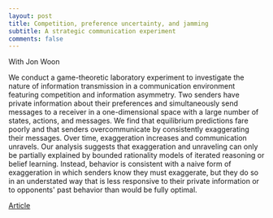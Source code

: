 ```yaml
---
layout: post
title: Competition, preference uncertainty, and jamming
subtitle: A strategic communication experiment
comments: false
---
```


With Jon Woon

We conduct a game-theoretic laboratory experiment to investigate the nature of information transmission in a communication environment featuring competition and information asymmetry. Two senders have private information about their preferences and simultaneously send messages to a receiver in a one-dimensional space with a large number of states, actions, and messages. We find that equilibrium predictions fare poorly and that senders overcommunicate by consistently exaggerating their messages. Over time, exaggeration increases and communication unravels. Our analysis suggests that exaggeration and unraveling can only be partially explained by bounded rationality models of iterated reasoning or belief learning. Instead, behavior is consistent with a naive form of exaggeration in which senders know they must exaggerate, but they do so in an understated way that is less responsive to their private information or to opponents' past behavior than would be fully optimal.

[Article](http://www.sciencedirect.com/science/article/pii/S0899825616000166)
